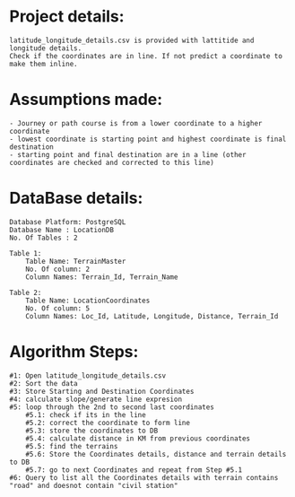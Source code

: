 Project details:
================
	latitude_longitude_details.csv is provided with lattitide and longitude details. 
	Check if the coordinates are in line. If not predict a coordinate to make them inline.

Assumptions made:
=================
	- Journey or path course is from a lower coordinate to a higher coordinate
	- lowest coordinate is starting point and highest coordinate is final destination
	- starting point and final destination are in a line (other coordinates are checked and corrected to this line)


DataBase details:
===========
	Database Platform: PostgreSQL
	Database Name : LocationDB
	No. Of Tables : 2
	
	Table 1:
		Table Name: TerrainMaster
		No. Of column: 2
		Column Names: Terrain_Id, Terrain_Name

	Table 2:
		Table Name: LocationCoordinates
		No. Of column: 5
		Column Names: Loc_Id, Latitude, Longitude, Distance, Terrain_Id


Algorithm Steps:
================
	#1: Open latitude_longitude_details.csv
	#2: Sort the data
	#3: Store Starting and Destination Coordinates
	#4: calculate slope/generate line expresion
	#5: loop through the 2nd to second last coordinates
		#5.1: check if its in the line
		#5.2: correct the coordinate to form line
		#5.3: store the coordinates to DB
		#5.4: calculate distance in KM from previous coordinates
		#5.5: find the terrains
		#5.6: Store the Coordinates details, distance and terrain details to DB
		#5.7: go to next Coordinates and repeat from Step #5.1
	#6: Query to list all the Coordinates details with terrain contains "road" and doesnot contain "civil station"
	
